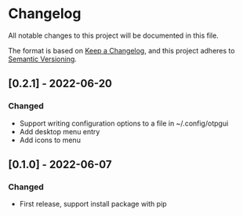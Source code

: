 # Changelog
All notable changes to this project will be documented in this file.

The format is based on [Keep a Changelog](https://keepachangelog.com/en/1.0.0/),
and this project adheres to [Semantic Versioning](https://semver.org/spec/v2.0.0.html).

<!-- changelog start -->
## <!-- release tag -->[0.2.1] - 2022-06-20
### Changed
- Support writing configuration options to a file in ~/.config/otpgui<!-- change line -->
- Add desktop menu entry<!-- change line -->
- Add icons to menu<!-- change line -->

## <!-- release tag -->[0.1.0] - 2022-06-07
### Changed
- First release, support install package with pip<!-- change line -->
<!-- changelog end -->

